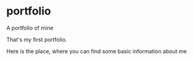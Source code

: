 # portfolio
A portfolio of mine

That's my first portfolio.

Here is the place, where you can find some basic information about me
